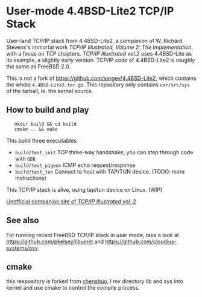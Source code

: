 User-mode 4.4BSD-Lite2 TCP/IP Stack
===================================

User-land TCP/IP stack from 4.4BSD-Lite2, a companion of W. Richard Stevens's immortal work *TCP/IP Illustrated, Volume 2: The Implementation*, with a focus on TCP chapters.  *TCP/IP Illustrated vol.2* uses 4.4BSD-Lite as its example, a slightly early version.  TCP/IP code of 4.4BSD-Lite2 is roughly the same as FreeBSD 2.0.

This is not a fork of https://github.com/sergev/4.4BSD-Lite2, which contains the whole `4.4BSD-Lite2.tar.gz`.  This repository only contains `usr/src/sys` of the tarball, ie. the kernel source.

## How to build and play

```shell
   mkdir build && cd build
   cmake .. && make
```

This build three executables:
* `build/test_init`  TCP three-way handshake, you can step through code with `GDB`
* `build/test_pigeon`  ICMP echo request/response
* `build/test_tun`  Connect to host with TAP/TUN device. (TODO: more instructions)

This TCP/IP stack is alive, using tap/tun device on Linux. (WIP)

[Unofficial companion site of _TCP/IP Illustrated vol. 2_](http://chenshuo.github.io/tcpipv2)

## See also

For running recent FreeBSD TCP/IP stack in user mode, take a look at https://github.com/pkelsey/libuinet and https://github.com/cloudius-systems/osv.

## cmake

this respository is forked from [chenshuo](https://github.com/chenshuo/4.4BSD-Lite2), I mv directory lib and sys into kernel and use cmake to control the compile process.
